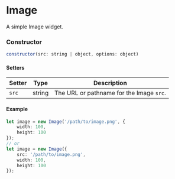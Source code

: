 # Image

A simple Image widget.

### Constructor

```javascript
constructor(src: string | object, options: object)
``` 

#### Setters
| Setter | Type | Description |
| --- | --- | --- |
| `src` | string | The URL or pathname for the Image `src`. |

#### Example
```ts
let image = new Image('/path/to/image.png', {
	width: 100,
	height: 100
});
// or
let image = new Image({
	src: '/path/to/image.png',
	width: 100,
	height: 100
});
```